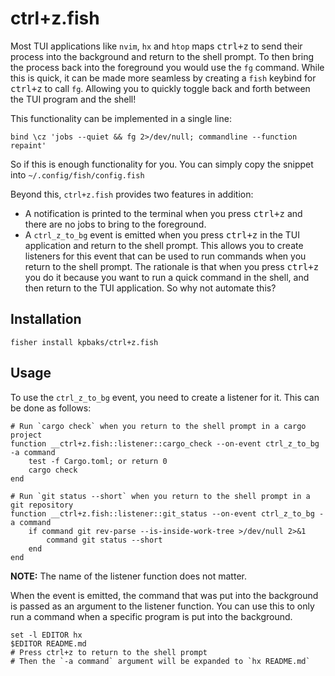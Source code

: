 # ctrl+z.fish

Most TUI applications like `nvim`, `hx` and `htop` maps <kbd>ctrl+z</kbd> to send their process into the background and return to the shell prompt. To then bring the process back into the foreground you would use the `fg` command.
While this is quick, it can be made more seamless by creating a `fish` keybind for <kbd>ctrl+z</kbd> to call `fg`. Allowing you
to quickly toggle back and forth between the TUI program and the shell!

This functionality can be implemented in a single line:

```fish
bind \cz 'jobs --quiet && fg 2>/dev/null; commandline --function repaint'
```

So if this is enough functionality for you. You can simply copy the snippet into `~/.config/fish/config.fish`

Beyond this, `ctrl+z.fish` provides two features in addition:

- A notification is printed to the terminal when you press <kbd>ctrl+z</kbd> and there are no jobs to bring to the foreground.
- A `ctrl_z_to_bg` event is emitted when you press <kbd>ctrl+z</kbd> in the TUI application and return to the shell prompt. This allows you to create listeners for this event that can be used to run commands when you return to the shell prompt. The rationale is that when you press <kbd>ctrl+z</kbd> you do it because you want to run a quick command in the shell, and then return to the TUI application. So why not automate this?

## Installation

```fish
fisher install kpbaks/ctrl+z.fish
```

## Usage

To use the `ctrl_z_to_bg` event, you need to create a listener for it. This can be done as follows:

```fish
# Run `cargo check` when you return to the shell prompt in a cargo project
function __ctrl+z.fish::listener::cargo_check --on-event ctrl_z_to_bg -a command
    test -f Cargo.toml; or return 0
    cargo check
end

# Run `git status --short` when you return to the shell prompt in a git repository
function __ctrl+z.fish::listener::git_status --on-event ctrl_z_to_bg -a command
    if command git rev-parse --is-inside-work-tree >/dev/null 2>&1
        command git status --short
    end
end
```

**NOTE:** The name of the listener function does not matter.

When the event is emitted, the command that was put into the background is passed as an argument to the listener function. You can use this to only run a command when a specific program is put into the background.

```fish
set -l EDITOR hx
$EDITOR README.md
# Press ctrl+z to return to the shell prompt
# Then the `-a command` argument will be expanded to `hx README.md`
```
